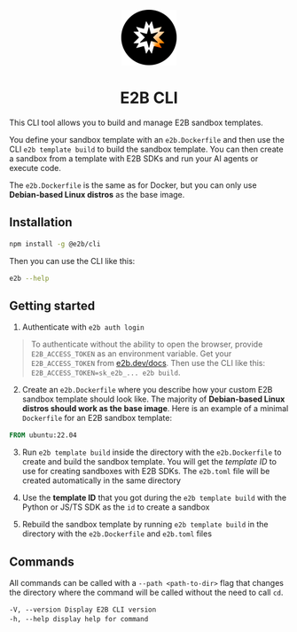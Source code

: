 <p align="center">
  <img width="100" src="/readme-assets/logo-circle.png" alt="e2b logo">
</p>

<h1 align="center">
  E2B CLI
</h1>

This CLI tool allows you to build and manage E2B sandbox templates.

You define your sandbox template with an `e2b.Dockerfile` and then use the CLI `e2b template build` to build the sandbox template.
You can then create a sandbox from a template with E2B SDKs and run your AI agents or execute code.

The `e2b.Dockerfile` is the same as for Docker, but you can only use **Debian-based Linux distros** as the base image.

## Installation

```bash
npm install -g @e2b/cli
```

Then you can use the CLI like this:

```bash
e2b --help
```

## Getting started

1. Authenticate with `e2b auth login`

> To authenticate without the ability to open the browser, provide
> `E2B_ACCESS_TOKEN` as an environment variable. Get your `E2B_ACCESS_TOKEN`
> from [e2b.dev/docs](https://e2b.dev/docs). Then use the CLI like this:
> `E2B_ACCESS_TOKEN=sk_e2b_... e2b build`.

2. Create an `e2b.Dockerfile` where you describe how your custom E2B sandbox template should look like. The majority of **Debian-based Linux distros should work as the base image**. Here is an example of a minimal `Dockerfile` for an E2B sandbox template:

```Dockerfile
FROM ubuntu:22.04
```

3. Run `e2b template build` inside the directory with the `e2b.Dockerfile` to create and build the sandbox template. You will get the _*template ID*_ to use for creating sandboxes with E2B SDKs. The `e2b.toml` file will be created automatically in the same directory

4. Use the **template ID** that you got during the `e2b template build` with the Python or JS/TS SDK as the `id` to create a sandbox

5. Rebuild the sandbox template by running `e2b template build` in the directory with the `e2b.Dockerfile` and `e2b.toml` files

## Commands

All commands can be called with a `--path <path-to-dir>` flag that changes the
directory where the command will be called without the need to call `cd`.

```md
-V, --version Display E2B CLI version
-h, --help display help for command
```
